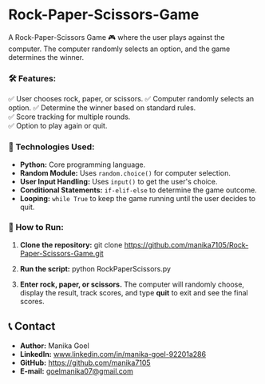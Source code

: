 # Rock-Paper-Scissors-Game 

A Rock-Paper-Scissors Game 🎮 where the user plays against the computer. The computer randomly selects an option, and the game determines the winner.

### 🛠️ Features:  

✅ User chooses rock, paper, or scissors. 
✅ Computer randomly selects an option.
✅ Determine the winner based on standard rules.   
✅ Score tracking for multiple rounds.  
✅ Option to play again or quit. 

### 🔧 Technologies Used:  

* **Python:** Core programming language. 
* **Random Module:** Uses ```random.choice()``` for computer selection. 
* **User Input Handling:** Uses ```input()``` to get the user's choice.
* **Conditional Statements:** ```if-elif-else``` to determine the game outcome.
* **Looping:** ```while True``` to keep the game running until the user decides to quit.

### 🚀 How to Run:  

1.  **Clone the repository:**
    git clone https://github.com/manika7105/Rock-Paper-Scissors-Game.git

2.  **Run the script:**
    python RockPaperScissors.py

3.  **Enter rock, paper, or scissors.** The computer will randomly choose, display the result, track scores, and type **quit** to exit and see the final scores.

## 📞 Contact

*   **Author:** Manika Goel
*   **LinkedIn:** www.linkedin.com/in/manika-goel-92201a286
*   **GitHub:** https://github.com/manika7105
*   **E-mail:** goelmanika07@gmail.com
